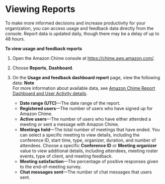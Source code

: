 # Viewing Reports<a name="view-reports"></a>

To make more informed decisions and increase productivity for your organization, you can access usage and feedback data directly from the console\. Report data is updated daily, though there may be a delay of up to 48 hours\.

**To view usage and feedback reports**

1. Open the Amazon Chime console at [https://chime\.aws\.amazon\.com/](https://chime.aws.amazon.com)\.

1. Choose **Reports**, **Dashboard**\.

1. On the **Usage and feedback dashboard report** page, view the following data:
**Note**  
For more information about available data, see [Amazon Chime Report Dashboard and User Activity details](https://answers.chime.aws/articles/474/amazon-chime-dashboard-report.html)\.
   + **Date range \(UTC\)**—The date range of the report\.
   + **Registered users**—The number of users who have signed up for Amazon Chime\.
   + **Active users**—The number of users who have either attended a meeting or sent a message with Amazon Chime\.
   + **Meetings held**—The total number of meetings that have ended\. You can select a specific meeting to view details, including the conference ID, start time, type, organizer, duration, and number of attendees\. Choose a specific **Conference ID** or **Meeting organizer** value to view additional details, including attendees, meeting roster events, type of client, and meeting feedback\.
   + **Meeting satisfaction**—The percentage of positive responses given to the end\-of\-meeting survey\.
   + **Chat messages sent**—The number of chat messages that users sent\.